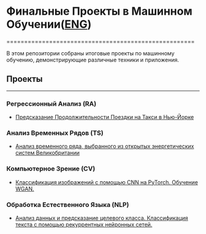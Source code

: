 # Финальные Проекты в Машинном Обучении([ENG](https://github.com/termik88/final_projects_ml/blob/main/README.md))
=====================================================

В этом репозитории собраны итоговые проекты по машинному обучению, демонстрирующие различные техники и приложения.

## Проекты
-------------

### Регрессионный Анализ (RA)
* [Предсказание Продолжительности Поездки на Такси в Нью-Йорке](https://github.com/termik88/final_projects_ml/tree/main/regression_analysis)

### Анализ Временных Рядов (TS)
* [Анализ временного ряда, выбранного из открытых энергетических систем Великобритании](https://github.com/termik88/final_projects_ml/tree/main/time_series)

### Компьютерное Зрение (CV)
* [Классификация изображений с помощью CNN на PyTorch. Обучение WGAN.](https://github.com/termik88/final_projects_ml/tree/main/computer_vision)

### Обработка Естественного Языка (NLP)
* [Анализ данных и предсказание целевого класса. Классификация текста с помощью рекуррентных нейронных сетей.](https://github.com/termik88/final_projects_ml/tree/main/natural_language_processing)
